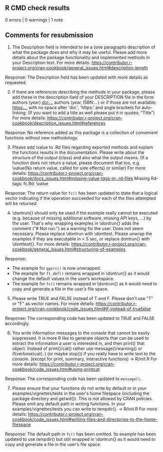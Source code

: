 ## R CMD check results

0 errors | 0 warnings | 1 note

## Comments for resubmission 

1. The Description field is intended to be a (one paragraph) description of what the package does and why it may be useful. Please add more details about the package functionality and implemented methods in your Description text.
For more details: 
<https://contributor.r-project.org/cran-cookbook/general_issues.html#description-length> 

Response: The Description field has been updated with more details as requested. 

2. If there are references describing the methods in your package, please add these in the description field of your DESCRIPTION file in the form authors (year) <doi:...> authors (year, ISBN:...) or if those are not available: <https:...> with no space after 'doi:', 'https:' and angle brackets for auto-linking. (If you want to add a title as well please put it in
quotes: "Title")
For more details: 
<https://contributor.r-project.org/cran-cookbook/description_issues.html#references>

Response: No reference added as this package is a collection of convenient functions without new methodology. 

3. Please add \value to .Rd files regarding exported methods and explain the functions results in the documentation. Please write about the structure of the output (class) and also what the output means. (If a function does not return a value, please document that too, e.g. 
\value{No return value, called for side effects} or similar) For more details: 
<https://contributor.r-project.org/cran-cookbook/docs_issues.html#missing-value-tags-in-.rd-files>
Missing Rd-tags:
     fc.Rd: \value

Response: The return value for `fc()` has been updated to state that a logical vector indicating if the operation succeeded for each of the files attempted will be returned. 

4. \dontrun{} should only be used if the example really cannot be executed (e.g. because of missing additional software, missing API keys, ...) by the user. That's why wrapping examples in \dontrun{} adds the comment ("# Not run:") as a warning for the user. Does not seem necessary. 
Please replace \dontrun with \donttest.
Please unwrap the examples if they are executable in < 5 sec, or replace dontrun{} with \donttest{}.
For more details: 
<https://contributor.r-project.org/cran-cookbook/general_issues.html#structuring-of-examples> 

Response: 
-	The example for `ggsrc()` is now unwrapped. 
-	The example for `ft_def()` remains wrapped in \dontrun{} as it would change the default values in the user’s workspace. 
-	The example for `fc()` remains wrapped in \dontrun{} as it would need to copy and generate a file in the user’s file space. 

5. Please write TRUE and FALSE instead of T and F. Please don't use "T" or "F" as vector names.
For more details: 
<https://contributor.r-project.org/cran-cookbook/code_issues.html#tf-instead-of-truefalse>

Response: The corresponding code has been updated to TRUE and FALSE accordingly. 

6. You write information messages to the console that cannot be easily suppressed.
It is more R like to generate objects that can be used to extract the information a user is interested in, and then print() that object. 
Instead of print()/cat() rather use message()/warning() or
if(verbose)cat(..) (or maybe stop()) if you really have to write text to the console. (except for print, summary, interactive functions)
-> R/init.R
For more details: 
<https://contributor.r-project.org/cran-cookbook/code_issues.html#using-printcat>

Response: The corresponding code has been updated to `message()`. 

7. Please ensure that your functions do not write by default or in your examples/vignettes/tests in the user's home filespace (including the package directory and getwd()). This is not allowed by CRAN policies. 
Please omit any default path in writing functions. In your examples/vignettes/tests you can write to tempdir().
-> R/init.R
For more details: 
<https://contributor.r-project.org/cran-cookbook/code_issues.html#writing-files-and-directories-to-the-home-filespace>

Response: The default path in `fc()` has been omitted. Its example has been updated to use tempdir() but still wrapped in \dontrun{} as it would need to copy and generate a file in the user’s file space. 


